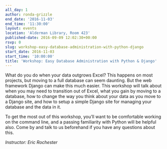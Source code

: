 ```yaml
---
all_day: 1
author: ronda-grizzle
end_date: '2016-11-03'
end_time: '11:30:00'
layout: events
location: 'Alderman Library, Room 423'
published-date: 2016-09-09 12:02:30+00:00
rsvp: 0
slug: workshop-easy-database-administration-with-python-django
start_date: 2016-11-03
start_time: '10:00:00'
title: 'Workshop: Easy Database Administration with Python & Django'
---
```


What do you do when your data outgrows Excel? This happens on most projects, but moving to a full database can seem daunting. But the web framework Django can make this much easier. This workshop will talk about when you may need to transition out of Excel, what you gain by moving to a database, how to change the way you think about your data as you move to a Django site, and how to setup a simple Django site for managing your database and the data in it.

To get the most out of this workshop, you’ll want to be comfortable working on the command line, and a passing familiarity with Python will be helpful also. Come by and talk to us beforehand if you have any questions about this.

_Instructor: Eric Rochester_
